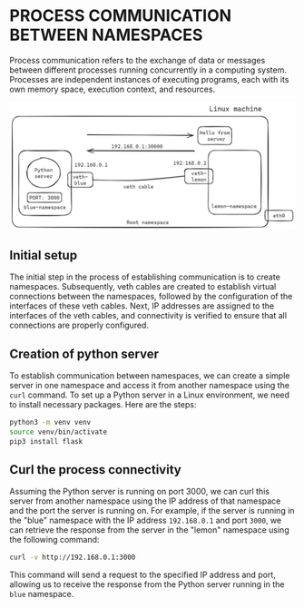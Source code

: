 # PROCESS COMMUNICATION BETWEEN NAMESPACES

Process communication refers to the exchange of data or messages between different processes running concurrently in a computing system. Processes are independent instances of executing programs, each with its own memory space, execution context, and resources.

![alt text](./images/python-server.png)

## Initial setup

The initial step in the process of establishing communication is to create namespaces. Subsequently, veth cables are created to establish virtual connections between the namespaces, followed by the configuration of the interfaces of these veth cables. Next, IP addresses are assigned to the interfaces of the veth cables, and connectivity is verified to ensure that all connections are properly configured.

## Creation of python server

To establish communication between namespaces, we can create a simple server in one namespace and access it from another namespace using the `curl` command. To set up a Python server in a Linux environment, we need to install necessary packages. Here are the steps:

```bash
python3 -m venv venv
source venv/bin/activate
pip3 install flask
```

## Curl the process connectivity

Assuming the Python server is running on port 3000, we can curl this server from another namespace using the IP address of that namespace and the port the server is running on. For example, if the server is running in the "blue" namespace with the IP address `192.168.0.1` and port `3000`, we can retrieve the response from the server in the "lemon" namespace using the following command:

```bash
curl -v http://192.168.0.1:3000
```

This command will send a request to the specified IP address and port, allowing us to receive the response from the Python server running in the `blue` namespace.


